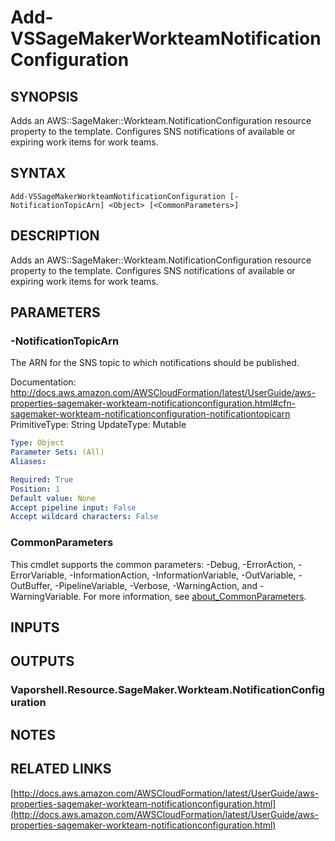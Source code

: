 # Add-VSSageMakerWorkteamNotificationConfiguration

## SYNOPSIS
Adds an AWS::SageMaker::Workteam.NotificationConfiguration resource property to the template.
Configures SNS notifications of available or expiring work items for work teams.

## SYNTAX

```
Add-VSSageMakerWorkteamNotificationConfiguration [-NotificationTopicArn] <Object> [<CommonParameters>]
```

## DESCRIPTION
Adds an AWS::SageMaker::Workteam.NotificationConfiguration resource property to the template.
Configures SNS notifications of available or expiring work items for work teams.

## PARAMETERS

### -NotificationTopicArn
The ARN for the SNS topic to which notifications should be published.

Documentation: http://docs.aws.amazon.com/AWSCloudFormation/latest/UserGuide/aws-properties-sagemaker-workteam-notificationconfiguration.html#cfn-sagemaker-workteam-notificationconfiguration-notificationtopicarn
PrimitiveType: String
UpdateType: Mutable

```yaml
Type: Object
Parameter Sets: (All)
Aliases:

Required: True
Position: 1
Default value: None
Accept pipeline input: False
Accept wildcard characters: False
```

### CommonParameters
This cmdlet supports the common parameters: -Debug, -ErrorAction, -ErrorVariable, -InformationAction, -InformationVariable, -OutVariable, -OutBuffer, -PipelineVariable, -Verbose, -WarningAction, and -WarningVariable. For more information, see [about_CommonParameters](http://go.microsoft.com/fwlink/?LinkID=113216).

## INPUTS

## OUTPUTS

### Vaporshell.Resource.SageMaker.Workteam.NotificationConfiguration
## NOTES

## RELATED LINKS

[http://docs.aws.amazon.com/AWSCloudFormation/latest/UserGuide/aws-properties-sagemaker-workteam-notificationconfiguration.html](http://docs.aws.amazon.com/AWSCloudFormation/latest/UserGuide/aws-properties-sagemaker-workteam-notificationconfiguration.html)

